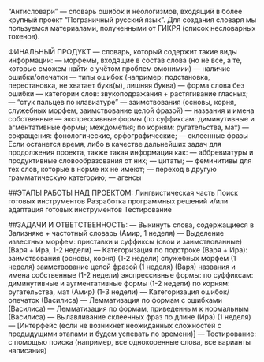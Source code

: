 “Антисловари” — словарь ошибок и неологизмов, входящий в более крупный проект “Пограничный русский язык”.
Для создания словаря мы пользуемся материалами, полученными от ГИКРЯ (список несловарных токенов). 

ФИНАЛЬНЫЙ ПРОДУКТ — словарь, который содержит такие виды информации:
— морфемы, входящие в состав слова (но не все, а те, которые сможем найти с учётом проблем омонимии)
— наличие ошибки/опечатки
— типы ошибок (например: подстановка, перестановка, не хватает букв(ы), лишняя буква)
— форма слова без ошибки
— категории слов: звукоподражания + растягивание гласных;
— “стук пальцев по клавиатуре”
— заимствования (основы, корня, служебных морфем, заимствование целой фразой)
— названия и имена собственные
— экспрессивные формы (по суффиксам: диминутивные и агментативные формы; междометия; по корням: ругательства, мат)
— сокращения: фонологические, орфографические;
— склеенные фразы
Если останется время, либо в качестве дальнейших задач для продолжения проекта, также такая информация как:
— аббревиатуры и продуктивные словообразования от них;
— цитаты;
— феминитивы для тех слов, которые в норме их не имеют;
— переход в другую грамматическую категорию;
— агенсы

##ЭТАПЫ РАБОТЫ НАД ПРОЕКТОМ:
Лингвистическая часть
Поиск готовых инструментов
Разработка программных решений и/или адаптация готовых инструментов
Тестирование

##ЗАДАЧИ И ОТВЕТСТВЕННОСТЬ:
    — Выкинуть слова, содержащиеся в Зализняке + частотный словарь (Амир, 1 неделя)
    — Выделение известных морфем: приставки и суффиксы (свои и заимствованные) (Варя + Ира, 1-2 недели)
    — Категоризация по подстроке (Варя + Ира): 
заимствования (основы, корня) (1-2 недели)
служебных морфем (1 неделя)
заимствование целой фразой (1 неделя) (Варя)
названия и имена собственные (1-2 недели)
экспрессивные формы: по суффиксам: диминутивные и аугментативные формы (1-2 недели)
по корням: ругательства, мат (Амир) (1-3 недели)
— Категоризация ошибок/опечаток (Василиса)
— Лемматизация по формам с ошибками (Василиса)
— Лемматизация по формам, приведенным к нормальным (Василиса)
— Вылавливание склеенных фраз по длине (Ира) (1 неделя)
— [Интерфейс (если не возникнет неожиданных сложностей с предыдущими этапами и будем успевать по времени)]
— Тестирование: с помощью поиска (например, все однокоренные слова, все варианты написания)
